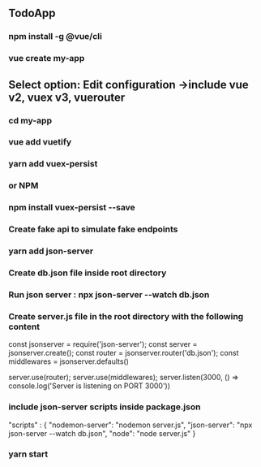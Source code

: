 ## TodoApp

### npm install -g @vue/cli

### vue create my-app
 ## Select option: Edit configuration ->include vue v2, vuex v3, vuerouter

### cd my-app

### vue add vuetify

### yarn add vuex-persist

### or NPM

### npm install vuex-persist --save

### Create fake api to simulate fake endpoints

### yarn add json-server

### Create db.json file inside root directory

### Run json server : npx json-server --watch db.json

### Create server.js file in the root directory with the following content

const jsonserver = require('json-server');
const server = jsonserver.create();
const router = jsonserver.router('db.json');
const middlewares = jsonserver.defaults()

server.use(router);
server.use(middlewares);
server.listen(3000, () => console.log('Server is listening on PORT 3000'))

### include json-server scripts inside package.json
"scripts" : {
"nodemon-server": "nodemon server.js",
"json-server": "npx json-server --watch db.json",
"node": "node server.js"
}

### yarn start